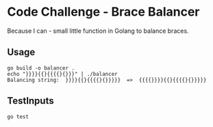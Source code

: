 # Code Challenge - Brace Balancer
Because I can - small little function in Golang to balance braces.

## Usage

```
go build -o balancer .
echo "}}}}{{}{{{{}{}}}" | ./balancer
Balancing string:  }}}}{{}{{{{}{}}}}}  =>  {{{{}}}}{{}{{{{}{}}}}}
```

## TestInputs

```
go test
```
